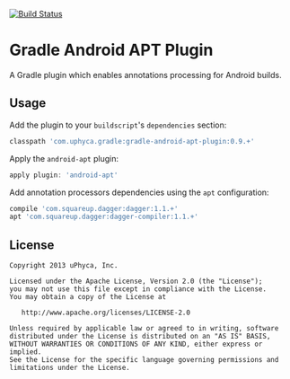 [![Build Status](https://travis-ci.org/uPhyca/gradle-android-apt-plugin.png?branch=master)](http://travis-ci.org/uPhyca/gradle-android-apt-plugin)


Gradle Android APT Plugin
==================================

A Gradle plugin which enables annotations processing for Android builds.


Usage
-----

Add the plugin to your `buildscript`'s `dependencies` section:
```groovy
classpath 'com.uphyca.gradle:gradle-android-apt-plugin:0.9.+'
```

Apply the `android-apt` plugin:
```groovy
apply plugin: 'android-apt'
```

Add annotation processors dependencies using the `apt` configuration:
```groovy
compile 'com.squareup.dagger:dagger:1.1.+'
apt 'com.squareup.dagger:dagger-compiler:1.1.+'
```

License
-------

    Copyright 2013 uPhyca, Inc.

    Licensed under the Apache License, Version 2.0 (the "License");
    you may not use this file except in compliance with the License.
    You may obtain a copy of the License at

       http://www.apache.org/licenses/LICENSE-2.0

    Unless required by applicable law or agreed to in writing, software
    distributed under the License is distributed on an "AS IS" BASIS,
    WITHOUT WARRANTIES OR CONDITIONS OF ANY KIND, either express or implied.
    See the License for the specific language governing permissions and
    limitations under the License.